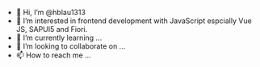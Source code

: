 - 👋 Hi, I’m @hblau1313
- 👀 I’m interested in frontend development with JavaScript espcially Vue JS, SAPUI5 and Fiori.
- 🌱 I’m currently learning ...
- 💞️ I’m looking to collaborate on ...
- 📫 How to reach me ...

<!---
hblau1313/hblau1313 is a ✨ special ✨ repository because its `README.md` (this file) appears on your GitHub profile.
You can click the Preview link to take a look at your changes.
--->
